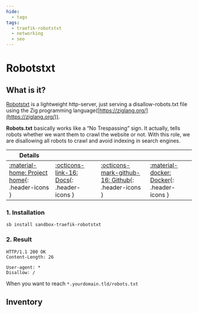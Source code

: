 ```yaml
---
hide:
  - tags
tags:
  - traefik-robotstxt
  - networking
  - seo
---
```


# Robotstxt

## What is it?

[Robotstxt](https://github.com/mstroecker/zig-robotstxt) is a lightweight http-server, just serving a disallow-robots.txt file using the Zig programming language([https://ziglang.org/](https://ziglang.org/)).

__Robots.txt__ basically works like a “No Trespassing” sign. It actually, tells robots whether we want them to crawl the website or not. With this role, we are disallowing all robots to crawl and avoid indexing in search engines.

| Details     |             |             |             |
|-------------|-------------|-------------|-------------|
| [:material-home: Project home](https://github.com/mstroecker/zig-robotstxt){: .header-icons } | [:octicons-link-16: Docs](https://github.com/mstroecker/zig-robotstxt){: .header-icons } | [:octicons-mark-github-16: Github](https://github.com/mstroecker/zig-robotstxt){: .header-icons } | [:material-docker: Docker](https://hub.docker.com/r/mstroecker/zig-robotstxt){: .header-icons }|

### 1. Installation

``` shell
sb install sandbox-traefik-robotstxt
```

### 2. Result

```text
HTTP/1.1 200 OK
Content-Length: 26

User-agent: *
Disallow: /
```

When you want to reach `*.yourdomain.tld/robots.txt`

## Inventory
<!-- BEGIN SALTBOX MANAGED VARIABLES SECTION -->
<!-- END SALTBOX MANAGED VARIABLES SECTION -->
